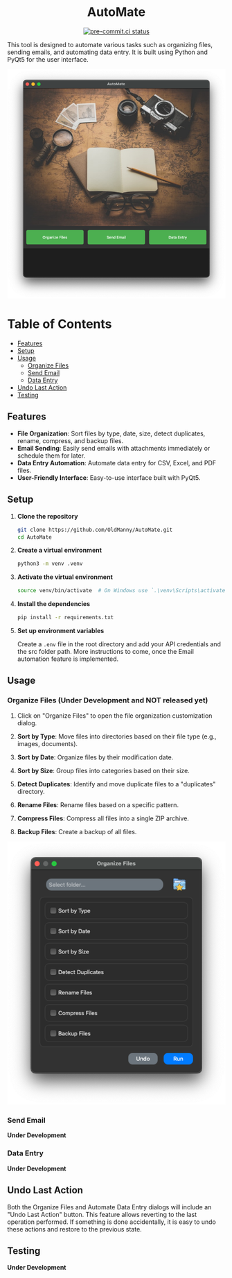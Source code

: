 <h1 align="center">AutoMate</h1>

<div align="center">

[![pre-commit.ci status](https://results.pre-commit.ci/badge/github/OldManny/AutoMate/main.svg)](https://results.pre-commit.ci/latest/github/OldManny/AutoMate/main)

</div>

This tool is designed to automate various tasks such as organizing files, sending emails, and automating data entry. It is built using Python and PyQt5 for the user interface.

<p align="center">
  <img src="images/MainInterface.png" alt="Main Interface" />
</p>


# Table of Contents

- [Features](#features)
- [Setup](#setup)
- [Usage](#usage)
  - [Organize Files](#organize-files)
  - [Send Email](#send-emails)
  - [Data Entry](#automate-data-entry)
- [Undo Last Action](#undo-last-action)
- [Testing](#testing)


## Features

- **File Organization**: Sort files by type, date, size, detect duplicates, rename, compress, and backup files.
- **Email Sending**: Easily send emails with attachments immediately or schedule them for later.
- **Data Entry Automation**: Automate data entry for CSV, Excel, and PDF files.
- **User-Friendly Interface**: Easy-to-use interface built with PyQt5.


## Setup

1. **Clone the repository**

    ```sh
    git clone https://github.com/OldManny/AutoMate.git
    cd AutoMate
    ```

2. **Create a virtual environment**

    ```sh
    python3 -m venv .venv
    ```

3. **Activate the virtual environment**

    ```sh
    source venv/bin/activate  # On Windows use `.\venv\Scripts\activate`
    ```

4. **Install the dependencies**

    ```sh
    pip install -r requirements.txt
    ```

5. **Set up environment variables**

    Create a `.env` file in the root directory and add your API credentials and the src folder path. More instructions to come, once the Email automation feature is implemented.



## Usage


### Organize Files (Under Development and NOT released yet)

1. Click on "Organize Files" to open the file organization customization dialog.

2. **Sort by Type**: Move files into directories based on their file type (e.g., images, documents).

3. **Sort by Date**: Organize files by their modification date.

4. **Sort by Size**: Group files into categories based on their size.

5. **Detect Duplicates**: Identify and move duplicate files to a "duplicates" directory.

6. **Rename Files**: Rename files based on a specific pattern.

7. **Compress Files**: Compress all files into a single ZIP archive.

8. **Backup Files**: Create a backup of all files.

<p align="center">
  <img src="images/OrganizeFiles.png" alt="Main Interface" />
</p>


### Send Email

**Under Development**


### Data Entry

**Under Development**


## Undo Last Action

Both the Organize Files and Automate Data Entry dialogs will include an "Undo Last Action" button. This feature allows reverting to the last operation performed. If something is done accidentally, it is easy to undo these actions and restore to the previous state.


## Testing

**Under Development**
